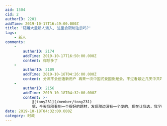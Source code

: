 ```yaml
---
aid: 1504
cid: 2
authorID: 2201
addTime: 2019-10-17T16:49:00.000Z
title: '随着大量新人涌入, 这里会限制注册吗?'
tags:
    - 新人
comments:
    -
        authorID: 2174
        addTime: 2019-10-17T16:50:00.000Z
        content: 你想多了
    -
        authorID: 2109
        addTime: 2019-10-18T04:26:00.000Z
        content: 分流不会创造新用户 再来一次中国式爱国倒是会，不过看最近几天中共吓得各种辱华消息都不敢发。。
    -
        authorID: 2156
        addTime: 2019-10-18T04:32:00.000Z
        content: >-
            @[tony231](/member/tony231)
            嗯，今天我刚看到一个很好的题材，发现那边没有一个发的，现在让我选，我宁愿远离一堆疯子扎堆的地方。我其实还有一个身份没有透露，pin站核心团队并非察觉出来。不得不说他们的反侦察绝对不是在CIA培训的。
date: 2019-10-18T04:32:00.000Z
category: 时政
---
```



